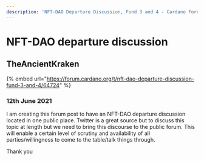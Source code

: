 ```yaml
---
description: 'NFT-DAO Departure Discussion, Fund 3 and 4 - Cardano Forum Post'
---
```


# NFT-DAO departure discussion

## TheAncientKraken

{% embed url="https://forum.cardano.org/t/nft-dao-departure-discussion-fund-3-and-4/64724" %}

### 12th June 2021

I am creating this forum post to have an NFT-DAO departure discussion located in one public place. Twitter is a great source but to discuss this topic at length but we need to bring this discourse to the public forum. This will enable a certain level of scrutiny and availability of all parties/willingness to come to the table/talk things through.

Thank you



